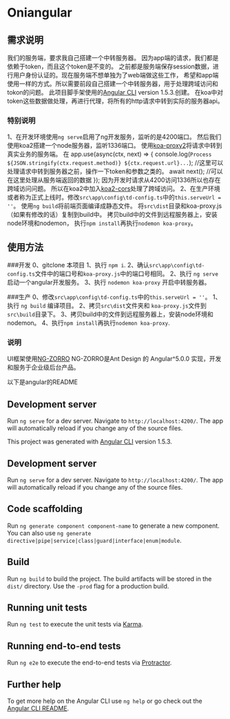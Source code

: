 # Oniangular

## 需求说明
我们的服务端，要求我自己搭建一个中转服务器。
因为app端的请求，我们都是依赖于token，而且这个token是不变的。
之前都是服务端保存session数据，进行用户身份认证的。现在服务端不想单独为了web端做这些工作，
希望和app端使用一样的方式。所以需要前段自己搭建一个中转服务器，用于处理跨域访问和tokon的问题。
此项目脚手架使用的[Angular CLI](https://github.com/angular/angular-cli) version 1.5.3.创建。
在koa中对token这些数据做处理，再进行代理，将所有的http请求中转到实际的服务器api。
### 特别说明
1、在开发环境使用`ng serve`启用了ng开发服务，监听的是4200端口。
然后我们使用koa2搭建一个node服务器，监听1336端口。
使用[koa-proxy2](https://github.com/bornkiller/koa-proxy2)将请求中转到真实业务的服务端。
在
    app.use(async(ctx, next) => {
    console.log(`Process ${JSON.stringify(ctx.request.method)} ${ctx.request.url}...`);
    //这里可以处理请求中转到服务器之前，操作一下token和参数之类的。
    await next();
    //可以在这里处理从服务端返回的数据
    });
因为开发时请求从4200访问1336所以也存在跨域访问问题。
所以在koa2中加入[koa2-cors](https://github.com/zadzbw/koa2-cors)处理了跨域访问。
2、在生产环境或者称为正式上线时。修改`src\app\config\td-config.ts`中的`this.serveUrl = ''`。
使用`ng build`将前端页面编译成静态文件。
将`src\dist`目录和koa-proxy.js（如果有修改的话）复制到build中。
拷贝build中的文件到远程服务器上，安装node环境和nodemon，
执行`npm install`再执行`nodemon koa-proxy`。

## 使用方法
###开发
0、gitclone 本项目
1、执行 `npm i`.
2、确认`src\app\config\td-config.ts`文件中的端口号和`koa-proxy.js`中的端口号相同。
2、执行 `ng serve` 启动一个angular开发服务。
3、执行 `nodemon koa-proxy` 开启中转服务器。

###生产
0、修改`src\app\config\td-config.ts`中的`this.serveUrl = ''`。
1、执行 `ng build` 编译项目。
2、拷贝`src\dist`文件夹和 `koa-proxy.js`文件到`src\build`目录下。
3、拷贝build中的文件到远程服务器上，安装node环境和nodemon。
4、执行`npm install`再执行`nodemon koa-proxy`. 

### 说明
UI框架使用[NG-ZORRO](https://ng.ant.design/#/docs/angular/introduce)
NG-ZORRO是Ant Design 的 Angular^5.0.0 实现，开发和服务于企业级后台产品。

以下是angular的README

## Development server

Run `ng serve` for a dev server. Navigate to `http://localhost:4200/`. The app will automatically reload if you change any of the source files.

This project was generated with [Angular CLI](https://github.com/angular/angular-cli) version 1.5.3.

## Development server

Run `ng serve` for a dev server. Navigate to `http://localhost:4200/`. The app will automatically reload if you change any of the source files.

## Code scaffolding

Run `ng generate component component-name` to generate a new component. You can also use `ng generate directive|pipe|service|class|guard|interface|enum|module`.

## Build

Run `ng build` to build the project. The build artifacts will be stored in the `dist/` directory. Use the `-prod` flag for a production build.

## Running unit tests

Run `ng test` to execute the unit tests via [Karma](https://karma-runner.github.io).

## Running end-to-end tests

Run `ng e2e` to execute the end-to-end tests via [Protractor](http://www.protractortest.org/).

## Further help

To get more help on the Angular CLI use `ng help` or go check out the [Angular CLI README](https://github.com/angular/angular-cli/blob/master/README.md).
